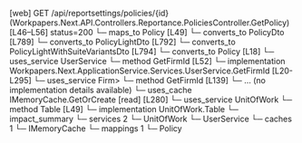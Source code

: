[web] GET /api/reportsettings/policies/{id}  (Workpapers.Next.API.Controllers.Reportance.PoliciesController.GetPolicy)  [L46–L56] status=200
  └─ maps_to Policy [L49]
    └─ converts_to PolicyDto [L789]
    └─ converts_to PolicyLightDto [L792]
    └─ converts_to PolicyLightWithSuiteVariantsDto [L794]
    └─ converts_to Policy [L18]
  └─ uses_service UserService
    └─ method GetFirmId [L52]
      └─ implementation Workpapers.Next.ApplicationService.Services.UserService.GetFirmId [L20-L295]
        └─ uses_service Firm>
          └─ method GetFirmId [L139]
            └─ ... (no implementation details available)
        └─ uses_cache IMemoryCache.GetOrCreate [read] [L280]
  └─ uses_service UnitOfWork
    └─ method Table [L49]
      └─ implementation UnitOfWork.Table
  └─ impact_summary
    └─ services 2
      └─ UnitOfWork
      └─ UserService
    └─ caches 1
      └─ IMemoryCache
    └─ mappings 1
      └─ Policy

